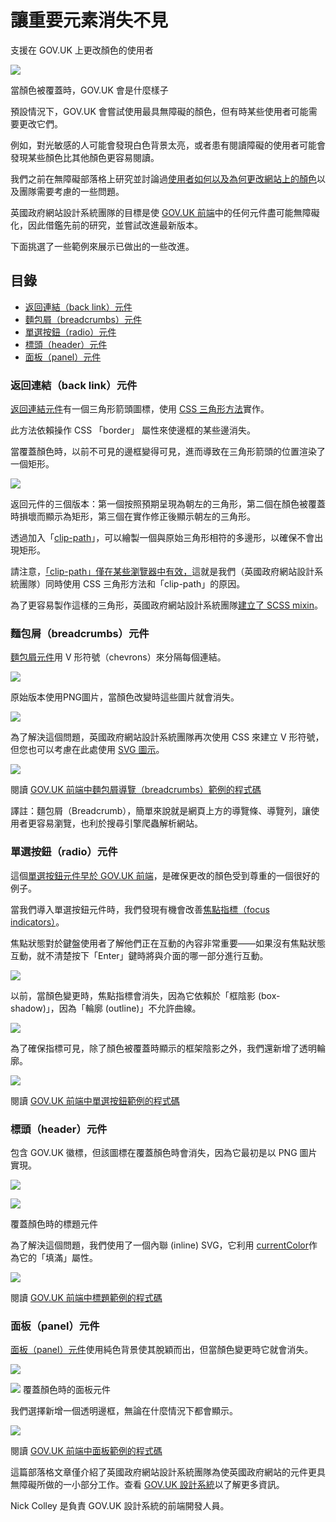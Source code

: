 # 讓重要元素消失不見

支援在 GOV.UK 上更改顏色的使用者

![](./img/element-01.jpg)

當顏色被覆蓋時，GOV.UK 會是什麼樣子

預設情況下，GOV.UK 會嘗試使用最具無障礙的顏色，但有時某些使用者可能需要更改它們。

例如，對光敏感的人可能會發現白色背景太亮，或者患有閱讀障礙的使用者可能會發現某些顏色比其他顏色更容易閱讀。

我們之前在無障礙部落格上研究並討論過[使用者如何以及為何更改網站上的顏色](https://accessibility.blog.gov.uk/2017/03/27/how-users-change-colours-on-websites/)以及團隊需要考慮的一些問題。

英國政府網站設計系統團隊的目標是使 [GOV.UK 前端](https://github.com/alphagov/govuk-frontend)中的任何元件盡可能無障礙化，因此借鑑先前的研究，並嘗試改進最新版本。

下面挑選了一些範例來展示已做出的一些改進。

## 目錄

   - [返回連結（back link）元件](#返回連結back-link元件)
   - [麵包屑（breadcrumbs）元件](#麵包屑breadcrumbs元件)
   - [單選按鈕（radio）元件](#單選按鈕radio元件)
   - [標頭（header）元件](#標頭header元件)
   - [面板（panel）元件](#面板panel元件)

### 返回連結（back link）元件

[返回連結元件](https://design-system.service.gov.uk/components/back-link)有一個三角形箭頭圖標，使用 [CSS 三角形方法](https://css-tricks.com/snippets/css/css-triangle/)實作。

此方法依賴操作 CSS 「border」 屬性來使邊框的某些邊消失。

當覆蓋顏色時，以前不可見的邊框變得可見，進而導致在三角形箭頭的位置渲染了一個矩形。

![](./img/element-02.jpg)

返回元件的三個版本：第一個按照預期呈現為朝左的三角形，第二個在顏色被覆蓋時損壞而顯示為矩形，第三個在實作修正後顯示朝左的三角形。

透過加入「[clip-path](https://developer.mozilla.org/en-US/docs/Web/CSS/clip-path)」，可以繪製一個與原始三角形相符的多邊形，以確保不會出現矩形。

請注意，[「clip-path」僅在某些瀏覽器中有效，](https://caniuse.com/#feat=css-clip-path)這就是我們（英國政府網站設計系統團隊）同時使用 CSS 三角形方法和「clip-path」的原因。

為了更容易製作這樣的三角形，英國政府網站設計系統團隊[建立了 SCSS mixin](https://github.com/alphagov/govuk-frontend/blob/b40ca0f119468bddb8f662caae8b31931a581e3e/src/helpers/_shape-arrow.scss#L20-L76)。

### 麵包屑（breadcrumbs）元件

[麵包屑元件](https://design-system.service.gov.uk/components/breadcrumbs)用 V 形符號（chevrons）來分隔每個連結。

![](./img/breadcrumbs-01.jpg)

原始版本使用PNG圖片，當顏色改變時這些圖片就會消失。

![](./img/breadcrumbs-02.jpg)

為了解決這個問題，英國政府網站設計系統團隊再次使用 CSS 來建立 V 形符號，但您也可以考慮在此處使用 [SVG 圖示](https://css-tricks.com/pretty-good-svg-icon-system/)。

![](./img/breadcrumbs-03.jpg)

閱讀 [GOV.UK 前端中麵包屑導覽（breadcrumbs）範例的程式碼](https://github.com/alphagov/govuk-frontend/blob/b40ca0f119468bddb8f662caae8b31931a581e3e/src/components/breadcrumbs/_breadcrumbs.scss#L71-L84)

譯註：麵包屑（Breadcrumb），簡單來說就是網頁上方的導覽條、導覽列，讓使用者更容易瀏覽，也利於搜尋引擎爬蟲解析網站。

### 單選按鈕（radio）元件

這個[單選按鈕元件](https://design-system.service.gov.uk/components/radios)[早於 GOV.UK 前端](https://designnotes.blog.gov.uk/2016/11/30/weve-updated-the-radios-and-checkboxes-on-gov-uk/)，是確保更改的顏色受到尊重的一個很好的例子。

當我們導入單選按鈕元件時，我們發現有機會改善[焦點指標（focus indicators）](https://developers.google.com/web/fundamentals/accessibility/focus/)。

焦點狀態對於鍵盤使用者了解他們正在互動的內容非常重要——如果沒有焦點狀態互動，就不清楚按下「Enter」鍵時將與介面的哪一部分進行互動。

![](./img/radio-01.jpg)

以前，當顏色變更時，焦點指標會消失，因為它依賴於「框陰影 (box-shadow)」，因為「輪廓 (outline)」不允許曲線。

![](./img/radio-02.jpg)

為了確保指標可見，除了顏色被覆蓋時顯示的框架陰影之外，我們還新增了透明輪廓。

![](./img/radio-03.jpg)

閱讀 [GOV.UK 前端中單選按鈕範例的程式碼](https://github.com/alphagov/govuk-frontend/blob/b40ca0f119468bddb8f662caae8b31931a581e3e/src/components/radios/_radios.scss#L112-L117)

### 標頭（header）元件

包含 GOV.UK 徽標，但該圖標在覆蓋顏色時會消失，因為它最初是以 PNG
圖片實現。

![](./img/header-01.jpg)

![](./img/header-02.jpg)

覆蓋顏色時的標題元件

為了解決這個問題，我們使用了一個內聯 (inline) SVG，它利用 [currentColor](https://css-tricks.com/currentcolor/)作為它的「填滿」屬性。

![](./img/header-03.jpg)

閱讀 [GOV.UK 前端中標題範例的程式碼](https://github.com/alphagov/govuk-frontend/blob/b40ca0f119468bddb8f662caae8b31931a581e3e/src/components/breadcrumbs/_breadcrumbs.scss#L71-L84)

### 面板（panel）元件

[面板（panel）元件](https://design-system.service.gov.uk/components/panel)使用純色背景使其脫穎而出，但當顏色變更時它就會消失。

![](./img/panel-01.jpg)

![](./img/panel-02.jpg)
覆蓋顏色時的面板元件

我們選擇新增一個透明邊框，無論在什麼情況下都會顯示。

![](./img/panel-03.jpg)

閱讀 [GOV.UK 前端中面板範例的程式碼](https://github.com/alphagov/govuk-frontend/blob/b40ca0f119468bddb8f662caae8b31931a581e3e/src/components/panel/_panel.scss#L15)

這篇部落格文章僅介紹了英國政府網站設計系統團隊為使英國政府網站的元件更具無障礙所做的一小部分工作。查看 [GOV.UK 設計系統](https://design-system.service.gov.uk/components/)以了解更多資訊。

Nick Colley 是負責 GOV.UK 設計系統的前端開發人員。
